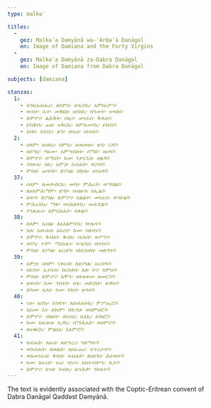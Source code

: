 ```yaml
---
type: malkəʾ

titles:
  -
    gez: Malkəʾa Dəmyānā wa-ʾArbəʿā Danāgəl
    en: Image of Damiana and the Forty Virgins
  -
    gez: Malkəʾa Dəmyānā za-Dabra Danāgəl
    en: Image of Damiana from Dabra Danāgəl

subjects: [damiana]

stanzas:
  1:
    - እግዚአብሔር፡ ለስምዕ፡ ዘኀረየኪ፡ እምከርሥ፨
    - ውስተ፡ ቤተ፡ መቅደስ፡ ዘቦእኪ፡ በዓመት፡ ሠላስ፨
    - ድምያና፡ ልሕቅት፡ በጸጋ፡ መንፈስ፡ ቅዱስ፨
    - ይስቅየኒ፡ ጠለ፡ ፍቅርኪ፡ ለምእመንኪ፡ ይቡስ፨
    - እስከ፡ እገብር፡ ጽጌ፡ ወፍሬ፡ ዘነፍስ፨
  2:
    - ሰላም፡ ለዝክረ፡ ስምኪ፡ ዘመዐዛሁ፡ ጽጌ፡ ርዳ፨
    - ዘይሤኒ፡ ጣዕሙ፡ እምኅብስተ፡ ሰማይ፡ ጸዐዳ፨
    - ድምያና፡ ሰማዕት፡ ከመ፡ ጊዮርጊስ፡ ዘልዳ፨
    - ናበውእ፡ ለኪ፡ አምኃ፡ ስብሐት፡ ወጋዳ፨
    - ምስለ፡ ጠባባት፡ ደናግል፡ በኵሉ፡ ዘንእዳ፨
  37:
    - ሰላም፡ ለመቃብርኪ፡ መካነ፡ ምሕረት፡ ወሣህል፨
    - ለዘእምሕማም፡ ድኅኑ፡ በብዙኅ፡ ስኢል፨
    - ዘውገ፡ ደናግል፡ ድምያና፡ ክልልተ፡ መንፈስ፡ ወኀይል፨
    - ምሕረትኪ፡ ማይ፡ ወስእለትኪ፡ መሐፒል፨
    - ያንጽሑነ፡ እምርስሐት፡ በቀል፨
  38:
    - ሰላም፡ እብል፡ ለአእፅምትኪ፡ ኵሎን፨
    - እለ፡ አውሐዛ፡ ዕፍረተ፡ ከመ፡ በለሳን፨
    - ድምያና፡ ቅብእነ፡ ቅብአ፡ በረከት፡ ወሥን፨
    - ወንዒ፡ ዮም፡ ማእከሌነ፡ ትባርክነ፡ በዛኅን፨
    - ምስለ፡ ደናግል፡ አርብዓ፡ ዘክርስቶስ፡ መድኅን፨
  39:
    - አምኃ፡ ሰላም፡ ናቀርብ፡ ለደናግል፡ አርብዓ፨
    - በእንተ፡ ኢየሱስ፡ ክርስቶስ፡ እለ፡ ኮና፡ ስምዐ፨
    - ምስለ፡ ድምያና፡ እሞን፡ ዘተጸውዐ፡ ለመርዓ፨
    - ጸውዐነ፡ ከመ፡ ንስተይ፡ ስቴ፡ መድኃኒት፡ ጽዋዐ፨
    - ድካመ፡ ዚአነ፡ ከመ፡ ይኩን፡ ጽንዐ፨
  40:
    - ናሁ፡ ዜኖኩ፡ በኅዳጥ፡ ለስብሐትኪ፡ ምሥጢሮ፨
    - እስመ፡ አነ፡ ድኩም፡ በትጋህ፡ ወበምህሮ፨
    - ድምያና፡ ብፅዕት፡ ለክብረ፡ ዚአኪ፡ አነክሮ፨
    - ከመ፡ እጼውዕ፡ ኪያኪ፡ በማሕሌት፡ ወዘምሮ፨
    - ለፍቁርኪ፡ ምልእኒ፡ አእምሮ፨
  41:
    - ስብሐት፡ ለአብ፡ ለዘሣረረ፡ ዓለማተ፨
    - ወስብሐት፡ ለወልድ፡ ለዘፈጠረ፡ ፍጥረታተ፨
    - ወለመንፈስ፡ ቅዱስ፡ ስብሐት፡ ለዘሀገበ፡ ሕይወተ፨
    - ከመ፡ እፍረይ፡ ፍሬ፡ ንስሓ፡ አስተብቍዒ፡ ሊተ፨
    - ድምያና፡ እንዘ፡ ትብሊ፡ ጽንሕዎ፡ ንስቲተ፨
---
```

The text is evidently associated with the Coptic-Eritrean convent of Dabra Danāgəl Qəddəst Dəmyānā.